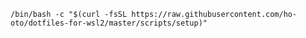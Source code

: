 `/bin/bash -c "$(curl -fsSL https://raw.githubusercontent.com/ho-oto/dotfiles-for-wsl2/master/scripts/setup)"`